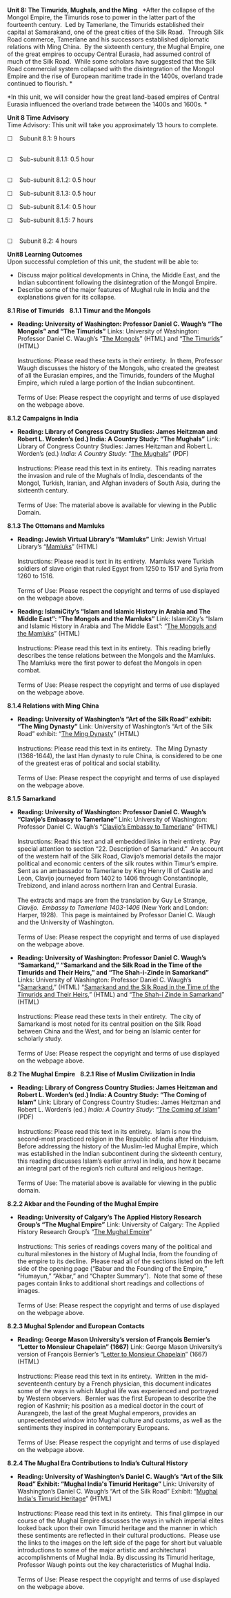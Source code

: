 **Unit 8: The Timurids, Mughals, and the Ming** <span id="8"></span> 
*After the collapse of the Mongol Empire, the Timurids rose to power in
the latter part of the fourteenth century.  Led by Tamerlane, the
Timurids established their capital at Samarakand, one of the great
cities of the Silk Road.  Through Silk Road commerce, Tamerlane and his
successors established diplomatic relations with Ming China.  By the
sixteenth century, the Mughal Empire, one of the great empires to occupy
Central Eurasia, had assumed control of much of the Silk Road.  While
some scholars have suggested that the Silk Road commercial system
collapsed with the disintegration of the Mongol Empire and the rise of
European maritime trade in the 1400s, overland trade continued to
flourish. *  
  
 *In this unit, we will consider how the great land-based empires of
Central Eurasia influenced the overland trade between the 1400s and
1600s. *

**Unit 8 Time Advisory**  
Time Advisory: This unit will take you approximately 13 hours to
complete.  
  
 ☐    Subunit 8.1: 9 hours  
  

☐    Sub-subunit 8.1.1: 0.5 hour  
  

☐    Sub-subunit 8.1.2: 0.5 hour  
  
 ☐    Sub-subunit 8.1.3: 0.5 hour  
  
 ☐    Sub-subunit 8.1.4: 0.5 hour  
  
 ☐    Sub-subunit 8.1.5: 7 hours  
  

☐    Subunit 8.2: 4 hours

**Unit8 Learning Outcomes**  
Upon successful completion of this unit, the student will be able to:  
  
-   Discuss major political developments in China, the Middle East, and
    the Indian subcontinent following the disintegration of the Mongol
    Empire.
-   Describe some of the major features of Mughal rule in India and the
    explanations given for its collapse.

**8.1 Rise of Timurids** <span id="8.1"></span> 
**8.1.1 Timur and the Mongols** <span id="8.1.1"></span> 
-   **Reading: University of Washington: Professor Daniel C. Waugh’s
    “The Mongols” and “The Timurids”**
    Links: University of Washington: Professor Daniel C. Waugh’s “[The
    Mongols](http://depts.washington.edu/silkroad/exhibit/mongols/mongols.html)”
    (HTML) and “[The
    Timurids](http://depts.washington.edu/silkroad/exhibit/timurids/timurids.html)”
    (HTML)  
        
     Instructions: Please read these texts in their entirety.  In them,
    Professor Waugh discusses the history of the Mongols, who created
    the greatest of all the Eurasian empires, and the Timurids, founders
    of the Mughal Empire, which ruled a large portion of the Indian
    subcontinent.  
        
     Terms of Use: Please respect the copyright and terms of use
    displayed on the webpage above.

**8.1.2 Campaigns in India** <span id="8.1.2"></span> 
-   **Reading: Library of Congress Country Studies: James Heitzman and
    Robert L. Worden’s (ed.) India: A Country Study: “The Mughals”**
    Link: Library of Congress Country Studies: James Heitzman and Robert
    L. Worden’s (ed.) *India: A Country Study*: “[The
    Mughals](https://resources.saylor.org/archived/wp-content/uploads/2011/01/The-Mughals.pdf)”
    (PDF)  
        
     Instructions: Please read this text in its entirety.  This reading
    narrates the invasion and rule of the Mughals of India, descendants
    of the Mongol, Turkish, Iranian, and Afghan invaders of South Asia,
    during the sixteenth century.  
        
     Terms of Use: The material above is available for viewing in the
    Public Domain.

**8.1.3 The Ottomans and Mamluks** <span id="8.1.3"></span> 
-   **Reading: Jewish Virtual Library’s “Mamluks”**
    Link: Jewish Virtual Library’s
    “[Mamluks](http://www.jewishvirtuallibrary.org/jsource/judaica/ejud_0002_0013_0_13118.html)”
    (HTML)  
        
     Instructions: Please read is text in its entirety.  Mamluks were
    Turkish soldiers of slave origin that ruled Egypt from 1250 to 1517
    and Syria from 1260 to 1516.  
         
     Terms of Use: Please respect the copyright and terms of use
    displayed on the webpage above.

-   **Reading: IslamiCity’s “Islam and Islamic History in Arabia and The
    Middle East”: “The Mongols and the Mamluks”**
    Link: IslamiCity’s “Islam and Islamic History in Arabia and The
    Middle East”: “[The Mongols and the
    Mamluks](http://www.islamicity.com/mosque/ihame/Sec11.htm)” (HTML)  
        
     Instructions: Please read this text in its entirety.  This reading
    briefly describes the tense relations between the Mongols and the
    Mamluks.  The Mamluks were the first power to defeat the Mongols in
    open combat.  
        
     Terms of Use: Please respect the copyright and terms of use
    displayed on the webpage above.

**8.1.4 Relations with Ming China** <span id="8.1.4"></span> 
-   **Reading: University of Washington’s “Art of the Silk Road”
    exhibit: “The Ming Dynasty”**
    Link: University of Washington’s “Art of the Silk Road” exhibit:
    “[The Ming
    Dynasty](http://depts.washington.edu/silkroad/exhibit/ming/ming.html)”
    (HTML)  
        
     Instructions: Please read this text in its entirety.  The Ming
    Dynasty (1368-1644), the last Han dynasty to rule China, is
    considered to be one of the greatest eras of political and social
    stability.  
        
     Terms of Use: Please respect the copyright and terms of use
    displayed on the webpage above.

**8.1.5 Samarkand** <span id="8.1.5"></span> 
-   **Reading: University of Washington: Professor Daniel C. Waugh’s
    “Clavijo’s Embassy to Tamerlane”**
    Link: University of Washington: Professor Daniel C. Waugh’s
    “[Clavijo’s Embassy to
    Tamerlane](http://depts.washington.edu/silkroad/texts/clavijo/cltxt1.html)”
    (HTML)  
        
     Instructions: Read this text and all embedded links in their
    entirety.  Pay special attention to section “22. Description of
    Samarkand.”  An account of the western half of the Silk Road,
    Clavijo’s memorial details the major political and economic centers
    of the silk routes within Timur’s empire.  Sent as an ambassador to
    Tamerlane by King Henry III of Castile and Leon, Clavijo journeyed
    from 1402 to 1406 through Constantinople, Trebizond, and inland
    across northern Iran and Central Eurasia.  
        
     The extracts and maps are from the translation by Guy Le Strange,
    *Clavijo.  Embassy to Tamerlane 1403-1406* (New York and London:
    Harper, 1928).  This page is maintained by Professor Daniel C. Waugh
    and the University of Washington.   
        
     Terms of Use: Please respect the copyright and terms of use
    displayed on the webpage above.

-   **Reading: University of Washington: Professor Daniel C. Waugh’s
    “Samarkand,” “Samarkand and the Silk Road in the Time of the
    Timurids and Their Heirs,” and “The Shah-i-Zinde in Samarkand”**
    Links: University of Washington: Professor Daniel C. Waugh’s
    “[Samarkand](http://depts.washington.edu/silkroad/cities/uz/samarkand/samarkand.html),”
    (HTML) “[Samarkand and the Silk Road in the Time of the Timurids and
    Their
    Heirs](http://depts.washington.edu/silkroad/lectures/wulec5.html),”
    (HTML) and “[The Shah-i Zinde in
    Samarkand](http://depts.washington.edu/silkroad/exhibit/religion/islam/shahi01.html)”
    (HTML)  
        
     Instructions: Please read these texts in their entirety.  The city
    of Samarkand is most noted for its central position on the Silk Road
    between China and the West, and for being an Islamic center for
    scholarly study.  
        
     Terms of Use: Please respect the copyright and terms of use
    displayed on the webpage above.

**8.2 The Mughal Empire** <span id="8.2"></span> 
**8.2.1 Rise of Muslim Civilization in India** <span id="8.2.1"></span> 
-   **Reading: Library of Congress Country Studies: James Heitzman and
    Robert L. Worden’s (ed.) India: A Country Study: “The Coming of
    Islam”**
    Link: Library of Congress Country Studies: James Heitzman and Robert
    L. Worden’s (ed.) *India: A Country Study*: “[The Coming of
    Islam](https://resources.saylor.org/archived/wp-content/uploads/2011/01/The-Coming-of-Islam.pdf)”
    (PDF)  
        
     Instructions: Please read this text in its entirety.  Islam is now
    the second-most practiced religion in the Republic of India after
    Hinduism.  Before addressing the history of the Muslim-led Mughal
    Empire, which was established in the Indian subcontinent during the
    sixteenth century, this reading discusses Islam’s earlier arrival in
    India, and how it became an integral part of the region’s rich
    cultural and religious heritage.    
        
     Terms of Use: The material above is available for viewing in the
    public domain.

**8.2.2 Akbar and the Founding of the Mughal Empire** <span
id="8.2.2"></span> 
-   **Reading: University of Calgary’s The Applied History Research
    Group’s “The Mughal Empire”**
    Link: University of Calgary: The Applied History Research Group’s
    “[The Mughal
    Empire](https://web.archive.org/web/20130927170951/http://www.ucalgary.ca/applied_history/tutor/islam/empires/mughals/)”  
        
     Instructions: This series of readings covers many of the political
    and cultural milestones in the history of Mughal India, from the
    founding of the empire to its decline.  Please read all of the
    sections listed on the left side of the opening page (“Babur and the
    Founding of the Empire,” “Humayun,” “Akbar,” and “Chapter
    Summary”).  Note that some of these pages contain links to
    additional short readings and collections of images.   
        
     Terms of Use: Please respect the copyright and terms of use
    displayed on the webpage above.

**8.2.3 Mughal Splendor and European Contacts** <span
id="8.2.3"></span> 
-   **Reading: George Mason University’s version of François Bernier’s
    “Letter to Monsieur Chapelain” (1667)**
    Link: George Mason University’s version of François Bernier’s
    “[Letter to Monsieur
    Chapelain](http://chnm.gmu.edu/wwh/modules/lesson5/lesson5.php?s=1)”
    (1667) (HTML)  
        
     Instructions: Please read this text in its entirety.  Written in
    the mid-seventeenth century by a French physician, this document
    indicates some of the ways in which Mughal life was experienced and
    portrayed by Western observers.  Bernier was the first European to
    describe the region of Kashmir; his position as a medical doctor in
    the court of Aurangzeb, the last of the great Mughal emperors,
    provides an unprecedented window into Mughal culture and customs, as
    well as the sentiments they inspired in contemporary Europeans.  
         
     Terms of Use: Please respect the copyright and terms of use
    displayed on the webpage above.

**8.2.4 The Mughal Era Contributions to India’s Cultural History** <span
id="8.2.4"></span> 
-   **Reading: University of Washington’s Daniel C. Waugh’s “Art of the
    Silk Road” Exhibit: “Mughal India's Timurid Heritage”**
    Link: University of Washington’s Daniel C. Waugh’s “Art of the Silk
    Road” Exhibit: “[Mughal India's Timurid
    Heritage](http://depts.washington.edu/silkroad/exhibit/mughals/mughals.html)”
    (HTML)  
        
     Instructions: Please read this text in its entirety.  This final
    glimpse in our course of the Mughal Empire discusses the ways in
    which imperial elites looked back upon their own Timurid heritage
    and the manner in which these sentiments are reflected in their
    cultural productions.  Please use the links to the images on the
    left side of the page for short but valuable introductions to some
    of the major artistic and architectural accomplishments of Mughal
    India. By discussing its Timurid heritage, Professor Waugh points
    out the key characteristics of Mughal India.  
        
     Terms of Use: Please respect the copyright and terms of use
    displayed on the webpage above.


